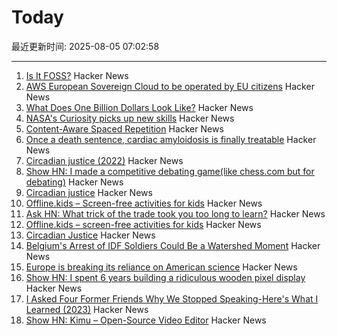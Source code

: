 # Today

最近更新时间: 2025-08-05 07:02:58

--- 
1. [Is It FOSS?](https://isitreallyfoss.com/) Hacker News
2. [AWS European Sovereign Cloud to be operated by EU citizens](https://www.aboutamazon.eu/news/aws/aws-european-sovereign-cloud-to-be-operated-by-eu-citizens) Hacker News
3. [What Does One Billion Dollars Look Like?](https://whatdoesonebilliondollarslooklike.website/) Hacker News
4. [NASA's Curiosity picks up new skills](https://www.jpl.nasa.gov/news/marking-13-years-on-mars-nasas-curiosity-picks-up-new-skills/) Hacker News
5. [Content-Aware Spaced Repetition](https://www.giacomoran.com/blog/content-aware-sr/) Hacker News
6. [Once a death sentence, cardiac amyloidosis is finally treatable](https://www.nytimes.com/2025/08/04/well/cardiac-amyloidosis.html) Hacker News
7. [Circadian justice (2022)](https://eprints.lse.ac.uk/112431/) Hacker News
8. [Show HN: I made a competitive debating game(like chess.com but for debating)](https://crs-prod-rankeddebate-l4dnggfaca-nn.a.run.app/) Hacker News
9. [Circadian justice](https://eprints.lse.ac.uk/112431/) Hacker News
10. [Offline.kids – Screen-free activities for kids](https://offline.kids/) Hacker News
11. [Ask HN: What trick of the trade took you too long to learn?](https://news.ycombinator.com/item?id=44789068) Hacker News
12. [Offline.kids – screen-free activities for kids](https://offline.kids/) Hacker News
13. [Circadian Justice](https://eprints.lse.ac.uk/112431/) Hacker News
14. [Belgium's Arrest of IDF Soldiers Could Be a Watershed Moment](https://jacobin.com/2025/08/belgium-israeli-soldiers-arrest-gaza) Hacker News
15. [Europe is breaking its reliance on American science](https://www.reuters.com/sustainability/climate-energy/europe-is-breaking-its-reliance-american-science-2025-08-01/) Hacker News
16. [Show HN: I spent 6 years building a ridiculous wooden pixel display](https://benholmen.com/blog/kilopixel/) Hacker News
17. [I Asked Four Former Friends Why We Stopped Speaking-Here's What I Learned (2023)](https://www.vogue.com/article/reconnecting-with-ex-friends) Hacker News
18. [Show HN: Kimu – Open-Source Video Editor](https://www.trykimu.com/) Hacker News
